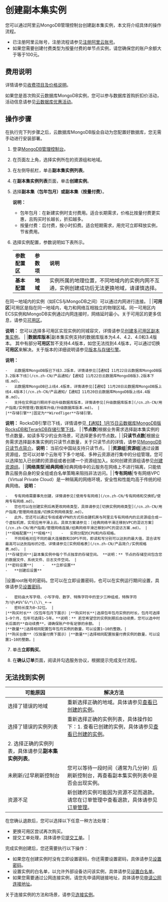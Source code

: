 # 创建副本集实例

您可以通过阿里云MongoDB管理控制台创建副本集实例，本文将介绍具体的操作流程。

-   已注册阿里云账号，注册流程请参见[注册阿里云账号](https://help.aliyun.com/knowledge_detail/37195.html)。
-   如果您需要创建付费类型为按量付费的单节点实例，请您确保您的账户余额大于等于100元。

## 费用说明

详情请参见[收费项目及价格说明](/cn.zh-CN/产品定价/收费项目及价格说明.md)。

如果您是首次购买云数据库MongoDB实例，您可以参与数据库首购折扣价活动，活动信息请参见[云数据库优惠活动](https://www.aliyun.com/database/dbfirstbuy)。

## 操作步骤

在执行完下列步骤之后，云数据库MongoDB版会自动为您配置好数据库，您无需手动进行安装部署。

1.  登录[MongoDB管理控制台](https://mongodb.console.aliyun.com/)。

2.  在页面左上角，选择实例所在的资源组和地域。

3.  在左侧导航栏，单击**副本集实例列表**。

4.  在**副本集实例列表**页面，单击**创建实例**。

5.  选择**副本集（包年包月）**或**副本集（按量付费）**。

    **说明：**

    -   包年包月：在新建实例时支付费用。适合长期需求，价格比按量付费更实惠，且购买时长越长，折扣越多。
    -   按量付费：后付费，按小时扣费。适合短期需求，用完可立即释放实例，节省费用。
6.  选择实例配置，参数说明如下表所示。

    |参数配置区|参数项|说明|
    |:----|:--|:-|
    |**基本配置**|**地域**|实例所属的地理位置，不同地域内的实例内网不互通，实例创建成功后无法更换地域，请谨慎选择。

在同一地域内的实例（如ECS与MongoDB之间）可以通过内网进行连接。 |
    |**可用区**|可用区是指在同一地域内，电力和网络互相独立的物理区域。同一可用区内ECS实例和MongoDB实例通过内网连接时，网络延时最小。关于可用区的更多信息，请参见[可用区](~~40654~~)。

**说明：** 您可以选择多可用区实现实例的同城容灾，详情请参见[创建多可用区副本集实例](/cn.zh-CN/用户指南/同城容灾解决方案/创建多可用区副本集实例.md)。 |
    |**数据库版本**|副本集实例支持的数据库版本为4.4、4.2、4.0和3.4版本。 其中有部分**可用区**暂不支持4.4版本，如您无法找到4.4版本，可以通过切换**可用区**来解决。关于版本的详细说明请参见[版本与存储引擎](/cn.zh-CN/产品简介/版本及存储引擎.md)。

**说明：**

    -   云数据库MongoDB版已下线3.2版本，详情请参见[【通知】11月22日云数据库MongoDB版3.2版本下线](/cn.zh-CN/产品通知/【通知】11月22日云数据库MongoDB版3.2版本下线.md)。
    -   云数据库MongoDB已上线4.4版本，详情请参见[【通知】11月20日云数据库MongoDB版上线4.4版本](/cn.zh-CN/产品通知/【通知】11月20日云数据库MongoDB版上线4.4版本.md)。
    -   支持在实例运行期间手动升级数据库版本，详情请参见[升级数据库版本](/cn.zh-CN/用户指南/实例管理/数据库升级/升级数据库版本.md)。 |
    |**存储引擎**|固定为**WiredTiger**存储引擎。

**说明：** RocksDB引擎已下线，详情请参见[【通知】1月15日云数据库MongoDB版RocksDB和TerarkDB存储引擎下线](/cn.zh-CN/产品通知/【通知】1月15日云数据库MongoDB版RocksDB和TerarkDB存储引擎下线.md)。 |
    |**节点数**|根据业务需求选择副本集实例的节点数量，如读多写少的业务场景，可选择更多的节点数。|
    |**只读节点数**|根据业务需求选择副本集实例的只读节点数量，关于只读节点的详情，请参见[MongoDB只读节点简介](/cn.zh-CN/产品简介/MongoDB只读节点简介.md)。**说明：** 当前仅中国站支持只读节点。 |
    |**资源组**|**资源组**|通过设置资源组，您可以对单个云账号下多个地域、多种云资源进行集中的分组管理。您可以选择加入已创建的资源组或者创建一个资源组加入。如何创建资源组请参见[创建资源组]()。|
    |**网络类型**|**经典网络**|经典网络中的云服务在网络上不进行隔离，只能依靠云服务自身的安全组或白名单策略来阻挡非法访问。|
    |**专有网络**|专有网络VPC（Virtual Private Cloud）是一种隔离的网络环境，安全性和性能均高于传统的经典网络。 **说明：**

    -   专有网络需要事先创建，详情请参见[使用专有网络](/cn.zh-CN/专有网络和交换机/使用专有网络.md)。
    -   您也可以在创建实例后再更改网络类型，具体请参见[切换实例网络类型](/cn.zh-CN/用户指南/管理网络连接/切换实例网络类型.md)。
    -   此外，您还可以通过专线或者VPN的方式将自建机房与阿里云专有网络内的云资源组合成一个虚拟机房，实现应用平滑上云。具体方案请参见：[经典网络平滑迁移到VPC的混访方案](/cn.zh-CN/用户指南/管理网络连接/经典网络平滑迁移到VPC的混访方案.md)。 |
    |**规格配置**|**规格**|    -   实例分配的CPU和内存规格。
    -   不同规格对应不同的最大连接数和IOPS不同，即读和写分别可以达到的最大值，混合读写最高可以达到指标的2倍，详情请参见[实例规格表](/cn.zh-CN/产品简介/实例规格表.md)。 |
    |**存储空间**|副本集实例中每个节点独享的存储空间。 **说明：** 节点的存储空间包含您的数据文件、系统文件、日志文件空间。 |
    |**密码设置**|    -   **立即设置**
    -   **创建后设置**
|设置root账号的密码。您可以在立即设置密码，也可以在实例运行期间设置，具体请参见[设置密码]()。

    -   密码由大写字母、小写字母、数字、特殊字符中的至少三种组成，特殊字符为!@\#$%^&\*\(\)\_+-=
    -   密码长度为8~32位。 |
    |**购买时长**（仅包年包月下展示）|**购买时长**|选择包年包月实例的时长，包月可选择1~9个月，包年可选择1~5年。**说明：** 若您希望您的实例到期后自动续费，您可以选中时长后面的**自动续费**，请确保账户中有足够的余额。 |
    |**数量**|选择相同配置包年包月实例的数量，可以设置1~10的整数。|
    |**购买台数**（仅按量付费下展示）|**数量**|选择相同配置按量付费实例的数量，可以设置1~10的整数。|

7.  单击**立即购买**。

8.  在**确认订单**页面，阅读并勾选服务协议，根据提示完成支付流程。


## 无法找到实例

|可能原因|解决方法|
|----|----|
|选择了错误的地域|重新选择正确的地域。具体请参见[查看已创建的实例](#section_egw_cbh_blu)。|
|选择了错误的实例列表|重新选择正确的实例列表，具体操作如下：1.  查看已创建的实例，具体请参见[查看已创建的实例](#section_egw_cbh_blu)。
2.  选择正确的实例列表，具体请参见**副本集实例列表**。 |
|未刷新/过早刷新控制台|您可以等待一段时间（通常为几分钟）后刷新控制台，再查看副本集实例列表中是否会出现实例。|
|资源不足|新创建的实例可能因为资源不足而退款。请您在订单管理中查看退款，具体请参见[订单管理](https://expense.console.aliyun.com/#/order/list/)。

在您确认退款后，您可以选择以下任意一种方法处理：

-   更换可用区尝试再次购买。
-   提交工单处理，具体请参见[提交工单](https://selfservice.console.aliyun.com/ticket/createIndex)。 |

完成实例创建后，您还需要执行以下操作：

-   如果您在创建实例时没有立即设置密码，你还需要设置密码，具体请参见[设置密码](/cn.zh-CN/快速入门/重置密码.md)。
-   设置实例的白名单，以允许外部设备访问该实例，具体请参见[设置白名单](/cn.zh-CN/快速入门/设置白名单.md)。
-   如果您需要通过公网连接实例，请您先申请网链接地址，具体请参见[申请公网连接地址](/cn.zh-CN/快速入门/申请公网连接地址.md)。

关于连接实例的方法和场景，请参见[连接实例](/cn.zh-CN/用户指南/连接实例/连接实例.md)。

